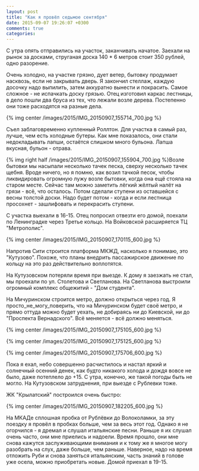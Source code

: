 ```yaml
---
layout: post
title: "Как я провёл седьмое сентября"
date: 2015-09-07 19:26:07 +0300
comments: true
categories: 
---
```

С  утра опять отправились на участок, заканчивать начатое. Заехали на рынок за досками, струганая доска 140 * 6 метров стоит 350 рублей, одно разорение.

Очень холодно, на участке грязно, дует ветер, бытовку продумает насквозь, если не закрывать дверь. Я закончил стеллаж, каждую досочку надо выпилить, затем аккуратно вынести и покрасить. Самое сложное - не испачкать доску грязью. Отец изготовил каркас лестницы, в дело пошли два бруса из тех, что лежали возле дерева. Постепенно они тоже расходятся на разные дела.

{% img center /images/2015/IMG_20150907_155714_700.jpg %}

Съел заблаговременно купленный Роллтон. Для участка в самый раз, лучше, чем есть холодные бутеры. Как мне показалось, они стали недокладывать лапши, остаётся слишком много бульона. Лапша вкусная, бульон - отрава.

{% img right half /images/2015/IMG_20150907_155904_700.jpg %}Возле бытовки мы насыпали несколько тачек песка, сверху несколько тачек щебня. Вроде ничего, но я помню, как возил тачкой песок, чтобы ликвидировать огромную лужу возле бытовки, когда она ещё стояла на старом месте. Сейчас там можно заметить лёгкий жёлтый налёт на грязи - всё, что осталось. Потом сделали ступени из оставшейся с весны толстой доски. Надо будет потом - когда и если лестница просохнет - зашлифовать и перекрасить ступени. 

С участка выехали в 16-15. Отец попросил отвезти его домой, поехали по Ленинградке через Третье кольцо. На Войковской расширяется ТЦ "Метрополис".

{% img center /images/2015/IMG_20150907_170115_600.jpg %}

Напротив Сити строится платформа МКЖД, насколько я понимаю, это "Кутузово". Похоже, что планы внедрить пассажирское движение по кольцу на это раз действительно воплотятся.

На Кутузовском потеряли время при выезде. К дому я заезжать не стал, мы проехали по ул. Столетова и Светланова. На Светланова выстроили огромный комплекс общежитий - "Дом студента". 

На Мичуринском строится метро, должно открыться через год. Я просто_не_могу_поверить, что на Мичуринском будет своё метро, и прямо оттуда можно будет уехать, не добираясь ни до Киевской, ни до "Проспекта Вернадского". Всё меняется - всё должно меняться.

{% img center /images/2015/IMG_20150907_175105_600.jpg %}

{% img center /images/2015/IMG_20150907_175125_600.jpg %}

{% img center /images/2015/IMG_20150907_175706_600.jpg %}

Пока я ехал, небо совершенно расчистилось и настал яркий и солнечный осенний денек, как будто никакого холода и дождя вовсе не было, даже потеплело до +15. С утра, конечно, же такой погоды быть не могло. На Кутузовском затруднения, при выезде с Рублевки тоже. 

ЖК "Крылатский" построился очень быстро:

{% img center /images/2015/IMG_20150907_182205_600.jpg %}

На МКАДе сплошная пробка от Рублёвки до Волоколамки, за эту поездку я провёл в пробках больше, чем за весь этот год. Однако я не огорчился - я дремал и слушал итальянские песни. Раньше я их слушал очень часто, они мне приелись и надоели. Время прошло, они мне снова кажутся заслуживающими внимания и к тому же я многое могу разобрать на слух, даже больше, чем раньше. Наверное, надо на время отложить Руби и снова заняться итальянским, часть знаний в голове уже осела, можно приобретать новые. Домой приехал в 19-15.